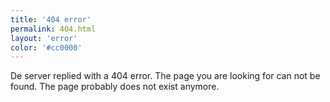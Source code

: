 ```yaml
---
title: '404 error'
permalink: 404.html
layout: 'error'
color: '#cc0000'
---
```


De server replied with a 404 error. The page you are looking for can not be found. The page probably does not exist anymore.